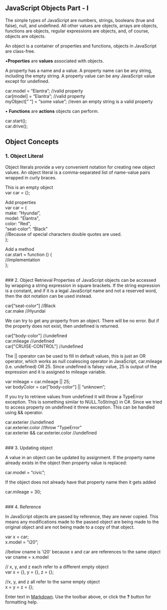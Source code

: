 ##  JavaScript Objects Part - I
The simple types of JavaScript are numbers, strings, booleans (true and false), null, and undefined.  All other values are objects, arrays are objects, functions are objects, regular expressions are objects, and, of course, objects are objects.

An object is a container of properties and functions, objects in JavaScript are class-free.

•**Properties** are **values** associated with objects. 

A property has a name and a value. A property name can be any string, including the empty string. A property value can be any JavaScript value except for undefined.

car.model = “Elantra”;	        //valid property <br/>
car[model] = “Elantra”;	       //valid property <br/>
myObject[“ “] = “some value”;  //even an empty string is a valid property


•	**Functions** are **actions** objects can perform.

car.start(); <br/>
car.drive();

## Object Concepts
### 1.	Object Literal
Object literals provide a very convenient notation for creating new object values. An object literal is a comma-separated list of name-value pairs wrapped in curly braces.

This is an empty object<br/>
var car = {};

Add properties<br/>
var car = {<br/>
	make: “Hyundai”,<br/>
    model: "Elantra",<br/>
	color: "Red",<br/>
	“seat-color”: “Black” <br/>
//Because of special characters double quotes are used.<br/>
};

Add a method<br/>
car.start = function () {<br/>
	//implementation<br/>
};

<br/>
### 2.	Object Retrieval
Properties of JavaScript objects can be accessed by wrapping a string expression in square brackets. If the string expression is a constant, and if it is a legal JavaScript name and not a reserved word, then the dot notation can be used instead.

car[“seat-color”]		//Black<br/>
car.make				//Hyundai

We can try to get any property from an object. There will be no error. But if the property does not exist, then undefined is returned.

car["body-color"] 		//undefined<br/>
car.mileage 			//undefined<br/>
car["CRUISE-CONTROL"] 	//undefined<br/>

The || operator can be used to fill in default values, this is just an OR operator, which works as null coalescing operator in JavaScript, car.mileage (i.e. undefined) OR 25. Since undefined is falsey value, 25 is output of the expression and it is assigned to mileage variable.

var mileage = car.mileage || 25;<br/>
var bodyColor = car["body-color"] || “unknown”;<br/>

If you try to retrieve values from undefined it will throw a TypeError exception. This is something similar to NULL.ToString() in C#. Since we tried to access property on undefined it threw exception. This can be handled using && operator.

car.exterier 				 //undefined <br/>
car.exterier.color			 //throw "TypeError" <br/>
car.exterier && car.exterier.color	 //undefined<br/>

<br/>
### 3.	Updating object

A value in an object can be updated by assignment. If the property name already exists in the object then property value is replaced:

car.model = “civic”;

If the object does not already have that property name then it gets added

car.mileage = 30;

<br/>
### 4.	Reference

In JavaScript objects are passed by reference, they are never copied. This means any modifications made to the passed object are being made to the original object and are not being made to a copy of that object.

var x = car;<br/>
x.model = “i20”;<br/>

//below cname is 'i20' because x and car are references to the same object<br/>
var cname = x.model<br/>

// x, y, and z each refer to a different empty object<br/>
var x = {}, y = {}, z = {};<br/>

//x, y, and z all refer to the same empty object<br/>
x = y = z = {};<br/>


Enter text in [Markdown](http://daringfireball.net/projects/markdown/). Use the toolbar above, or click the **?** button for formatting help.
